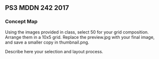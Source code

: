 ## PS3 MDDN 242 2017

### Concept Map

Using the images provided in class, select 50 for your
grid composition. Arrange them in a 10x5 grid. Replace
the preview.jpg with your final image, and save a smaller
copy in thumbnail.png.

Describe here your selection and layout process.
